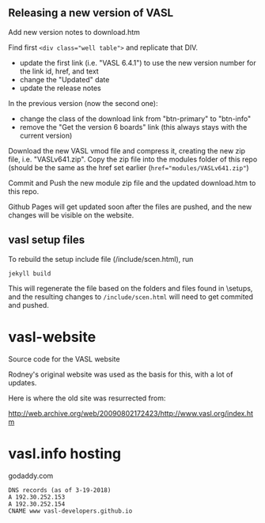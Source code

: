 ## Releasing a new version of VASL

Add new version notes to download.htm

Find first `<div class="well table">` and replicate that DIV.
* update the first link (i.e. "VASL 6.4.1") to use the new version number for the link id, href, and text
* change the "Updated" date
* update the release notes

In the previous version (now the second one):
* change the class of the download link from "btn-primary" to "btn-info"
* remove the "Get the version 6 boards" link (this always stays with the current version)

Download the new VASL vmod file and compress it, creating the new zip file, i.e. "VASLv641.zip".
Copy the zip file into the modules folder of this repo (should be the same as the href set earlier (`href="modules/VASLv641.zip"`)

Commit and Push the new module zip file and the updated download.htm to this repo.

Github Pages will get updated soon after the files are pushed, and the new changes will be visible on the website.


## vasl setup files
To rebuild the setup include file (/include/scen.html), run

```
jekyll build
```

This will regenerate the file based on the folders and files found in \setups, and the resulting changes to `/include/scen.html` will need to get commited and pushed.

vasl-website
============

Source code for the VASL website

Rodney's original website was used as the basis for this, with a lot of updates.

Here is where the old site was resurrected from:

http://web.archive.org/web/20090802172423/http://www.vasl.org/index.htm

vasl.info hosting
=================
godaddy.com
```
DNS records (as of 3-19-2018)
A 192.30.252.153
A 192.30.252.154
CNAME www vasl-developers.github.io
```
